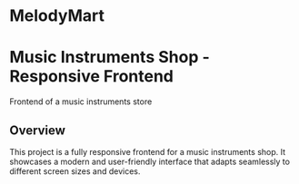 # MelodyMart
# Music Instruments Shop - Responsive Frontend
Frontend of a music instruments store
## Overview
This project is a fully responsive frontend for a music instruments shop. It showcases a modern and user-friendly interface that adapts seamlessly to different screen sizes and devices.
